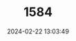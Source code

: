 ---
title: "1584"
category: "Antechinus leo"
draft: false
date: 2024-02-22 13:03:49
languages:
  English: ["Cinnamon Marsupial Mouse", "Iron Range Antechinus", "Cinnamon Antechinus"]
  French: ["Souris Marsupiale Cannelle"]
  German: ["Zimtfarbene Breitfußbeutelmaus", "Zimtfarbene Breitfuß-Beutelmaus"]
---